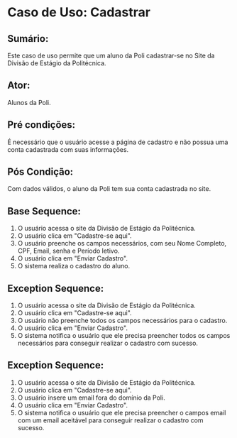 # Caso de Uso: Cadastrar

## Sumário: 
Este caso de uso permite que um aluno da Poli cadastrar-se no Site da Divisão de Estágio da Politécnica.

## Ator:
Alunos da Poli.

## Pré condições:
É necessário que o usuário acesse a página de cadastro e não possua uma conta cadastrada com suas informações.

## Pós Condição:
Com dados válidos, o aluno da Poli tem sua conta cadastrada no site.

## Base Sequence:
1. O usuário acessa o site da Divisão de Estágio da Politécnica.
2. O usuário clica em "Cadastre-se aqui".
3. O usuário preenche os campos necessários, com seu Nome Completo, CPF, Email, senha e Período letivo.
4. O usuário clica em "Enviar Cadastro".
5. O sistema realiza o cadastro do aluno.

## Exception Sequence:
1. O usuário acessa o site da Divisão de Estágio da Politécnica.
2. O usuário clica em "Cadastre-se aqui".
3. O usuário não preenche todos os campos necessários para o cadastro.
4. O usuário clica em "Enviar Cadastro".
5. O sistema notifica o usuário que ele precisa preencher todos os campos necessários para conseguir realizar o cadastro com sucesso.

## Exception Sequence:
1. O usuário acessa o site da Divisão de Estágio da Politécnica.
2. O usuário clica em "Cadastre-se aqui".
3. O usuário insere um email fora do domínio da Poli.
4. O usuário clica em "Enviar Cadastro".
5. O sistema notifica o usuário que ele precisa preencher o campos email com um email aceitável para conseguir realizar o cadastro com sucesso.
